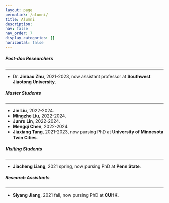 ```yaml
---
layout: page
permalink: /alumni/
title: Alumni
description: 
nav: false
nav_order: 7
display_categories: []
horizontal: false
---
```

##### Post-doc Researchers
---
- Dr. **Jinbao Zhu**, 2021-2023, now assistant professor at **Southwest Jiaotong University**.

##### Master Students
---
- **Jin Liu**, 2022-2024.
- **Mingzhe Liu**, 2022-2024.
- **Junru Lin**, 2022-2024.
- **Mengqi Chen**, 2022-2024.
- **Jiaxiang Tang**, 2021-2023, now pursing PhD at **University of Minnesota Twin Cities**.

##### Visiting Students
---
- **Jiacheng Liang**, 2021 spring, now pursing PhD at **Penn State**.

##### Research Assistants
---
- **Siyang Jiang**, 2021 fall, now pursing PhD at **CUHK**.